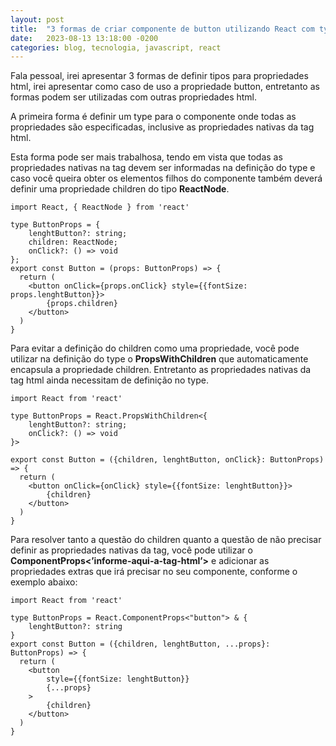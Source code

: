 ```yaml
---
layout: post
title:  "3 formas de criar componente de button utilizando React com typescript"
date:   2023-08-13 13:18:00 -0200
categories: blog, tecnologia, javascript, react
---
```


Fala pessoal, irei apresentar 3 formas de definir tipos para propriedades html, irei apresentar como caso de uso a propriedade button, entretanto as formas podem ser utilizadas com outras propriedades html. 

A primeira forma é definir um type para o componente onde todas as propriedades são especificadas, inclusive as propriedades nativas da tag html.

Esta forma pode ser mais trabalhosa, tendo em vista que todas as propriedades nativas na tag devem ser informadas na definição do type e caso você queira obter os elementos filhos do componente também deverá definir uma propriedade children do tipo **ReactNode**.

```
import React, { ReactNode } from 'react'

type ButtonProps = {
    lenghtButton?: string;
    children: ReactNode;
    onClick?: () => void
};
export const Button = (props: ButtonProps) => {
  return (
    <button onClick={props.onClick} style={{fontSize: props.lenghtButton}}>
        {props.children}
    </button>
  )
}
```
Para evitar a definição do children como uma propriedade, você pode utilizar na definição do type o **PropsWithChildren** que automaticamente encapsula a propriedade children.  Entretanto as propriedades nativas da tag html ainda necessitam de definição no type. 

```
import React from 'react'

type ButtonProps = React.PropsWithChildren<{
    lenghtButton?: string;
    onClick?: () => void
}>

export const Button = ({children, lenghtButton, onClick}: ButtonProps) => {
  return (
    <button onClick={onClick} style={{fontSize: lenghtButton}}>
        {children}
    </button>
  )
}
```
Para resolver tanto a questão do children quanto a questão de não precisar definir as propriedades nativas da tag, você pode utilizar o **ComponentProps<’informe-aqui-a-tag-html’>** e adicionar as propriedades extras que irá precisar no seu componente, conforme o exemplo abaixo:

```
import React from 'react'

type ButtonProps = React.ComponentProps<"button"> & {
    lenghtButton?: string
}
export const Button = ({children, lenghtButton, ...props}: ButtonProps) => {
  return (
    <button 
        style={{fontSize: lenghtButton}}
        {...props}
    >
        {children}
    </button>
  )
}
```
